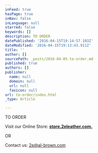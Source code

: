 ```yaml
---
inFeed: true
hasPage: true
inNav: false
inLanguage: null
starred: false
keywords: []
description: TO ORDER
datePublished: '2016-04-15T19:14:57.103Z'
dateModified: '2016-04-15T19:13:43.911Z'
title: ''
author: []
sourcePath: _posts/2016-04-05-to-order.md
published: true
authors: []
publisher:
  name: null
  domain: null
  url: null
  favicon: null
url: to-order/index.html
_type: Article

---
```

TO ORDER

Visit our Online Store: [**store.2eleather.com.**][0]

OR

Contact us: 2e@al-brown.com

[0]: store.2eleather.com.